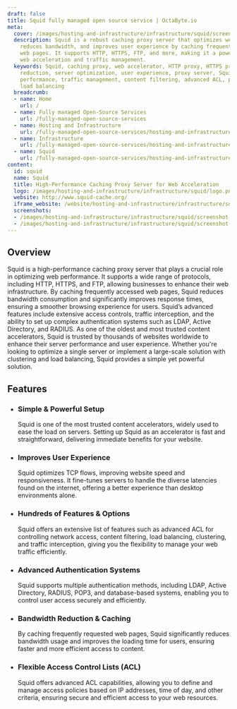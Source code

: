 ```yaml
---
draft: false
title: Squid fully managed open source service | OctaByte.io
meta:
  cover: /images/hosting-and-infrastructure/infrastructure/squid/screenshot-1.png
  description: Squid is a robust caching proxy server that optimizes web performance,
    reduces bandwidth, and improves user experience by caching frequently accessed
    web pages. It supports HTTP, HTTPS, FTP, and more, making it a powerful tool for
    web acceleration and traffic management.
  keywords: Squid, caching proxy, web accelerator, HTTP proxy, HTTPS proxy, bandwidth
    reduction, server optimization, user experience, proxy server, Squid proxy, web
    performance, traffic management, content filtering, advanced ACL, proxy authentication,
    load balancing
  breadcrumb:
  - name: Home
    url: /
  - name: Fully managed Open-Source Services
    url: /fully-managed-open-source-services
  - name: Hosting and Infrastructure
    url: /fully-managed-open-source-services/hosting-and-infrastructure
  - name: Infrastructure
    url: /fully-managed-open-source-services/hosting-and-infrastructure/infrastructure
  - name: Squid
    url: /fully-managed-open-source-services/hosting-and-infrastructure/infrastructure/squid
content:
  id: squid
  name: Squid
  title: High-Performance Caching Proxy Server for Web Acceleration
  logo: /images/hosting-and-infrastructure/infrastructure/squid/logo.png
  website: http://www.squid-cache.org/
  iframe_website: /website/hosting-and-infrastructure/infrastructure/squid
  screenshots:
  - /images/hosting-and-infrastructure/infrastructure/squid/screenshot-1.png
  - /images/hosting-and-infrastructure/infrastructure/squid/screenshot-2.png
---
```


## Overview

Squid is a high-performance caching proxy server that plays a crucial role in optimizing web performance. It supports a wide range of protocols, including HTTP, HTTPS, and FTP, allowing businesses to enhance their web infrastructure. By caching frequently accessed web pages, Squid reduces bandwidth consumption and significantly improves response times, ensuring a smoother browsing experience for users. Squid’s advanced features include extensive access controls, traffic interception, and the ability to set up complex authentication systems such as LDAP, Active Directory, and RADIUS. As one of the oldest and most trusted content accelerators, Squid is trusted by thousands of websites worldwide to enhance their server performance and user experience. Whether you're looking to optimize a single server or implement a large-scale solution with clustering and load balancing, Squid provides a simple yet powerful solution.

## Features

- ### Simple & Powerful Setup

  Squid is one of the most trusted content accelerators, widely used to ease the load on servers. Setting up Squid as an accelerator is fast and straightforward, delivering immediate benefits for your website.

- ### Improves User Experience

  Squid optimizes TCP flows, improving website speed and responsiveness. It fine-tunes servers to handle the diverse latencies found on the internet, offering a better experience than desktop environments alone.

- ### Hundreds of Features & Options

  Squid offers an extensive list of features such as advanced ACL for controlling network access, content filtering, load balancing, clustering, and traffic interception, giving you the flexibility to manage your web traffic efficiently.

- ### Advanced Authentication Systems

  Squid supports multiple authentication methods, including LDAP, Active Directory, RADIUS, POP3, and database-based systems, enabling you to control user access securely and efficiently.

- ### Bandwidth Reduction & Caching

  By caching frequently requested web pages, Squid significantly reduces bandwidth usage and improves the loading time for users, ensuring faster and more efficient access to content.

- ### Flexible Access Control Lists (ACL)

  Squid offers advanced ACL capabilities, allowing you to define and manage access policies based on IP addresses, time of day, and other criteria, ensuring secure and efficient access to your web resources.
